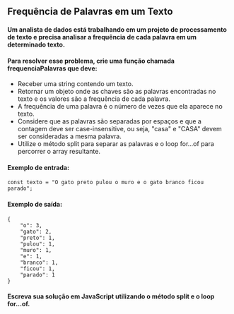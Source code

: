 ## Frequência de Palavras em um Texto
#### Um analista de dados está trabalhando em um projeto de processamento de texto e precisa analisar a frequência de cada palavra em um determinado texto. 

#### Para resolver esse problema, crie uma função chamada frequenciaPalavras que deve:
- Receber uma string contendo um texto.
- Retornar um objeto onde as chaves são as palavras encontradas no texto e os valores são a frequência de cada palavra.
- A frequência de uma palavra é o número de vezes que ela aparece no texto.
- Considere que as palavras são separadas por espaços e que a contagem deve ser case-insensitive, ou seja, "casa" e "CASA" devem ser consideradas a mesma palavra.
- Utilize o método split para separar as palavras e o loop for...of para percorrer o array resultante.

#### Exemplo de entrada:
```
const texto = "O gato preto pulou o muro e o gato branco ficou parado";
```

#### Exemplo de saída:
```
{
    "o": 3,
    "gato": 2,
    "preto": 1,
    "pulou": 1,
    "muro": 1,
    "e": 1,
    "branco": 1,
    "ficou": 1,
    "parado": 1
}
```
#### Escreva sua solução em JavaScript utilizando o método split e o loop for...of.